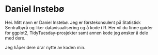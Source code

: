 # Daniel Instebø

Hei. Mitt navn er Daniel Instebø. Jeg er førstekonsulent på Statistisk Sentralbyrå og liker datavisualisering og å kode i R.
Her vil du finne guider for ggplot2, TidyTuesday-prosjekter samt annen kode jeg ønsker å dele med dere.

Jeg håper dere drar nytte av koden min. 

<!---
danins89/danins89 is a ✨ special ✨ repository because its `README.md` (this file) appears on your GitHub profile.
You can click the Preview link to take a look at your changes.
--->
